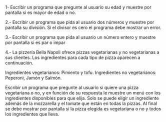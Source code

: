 1- Escribir un programa que pregunte al usuario su edad y muestre por pantalla si es mayor de edad o no.

2.- Escribir un programa que pida al usuario dos números y muestre por pantalla su división. Si el divisor es cero el programa debe mostrar un error.

3.- Escribir un programa que pida al usuario un número entero y muestre por pantalla si es par o impar

4.- La pizzería Bella Napoli ofrece pizzas vegetarianas y no vegetarianas a sus clientes. Los ingredientes para cada tipo de pizza aparecen a continuación.

Ingredientes vegetarianos: Pimiento y tofu.
Ingredientes no vegetarianos: Peperoni, Jamón y Salmón.

Escribir un programa que pregunte al usuario si quiere una pizza vegetariana o no, y en función de su respuesta le muestre un menú con los ingredientes disponibles para que elija. Solo se puede eligir un ingrediente además de la mozzarella y el tomate que están en todas la pizzas. Al final se debe mostrar por pantalla si la pizza elegida es vegetariana o no y todos los ingredientes que lleva.